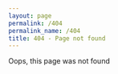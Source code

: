 ```yaml
---
layout: page
permalink: /404
permalink_name: /404
title: 404 - Page not found
---
```


Oops, this page was not found
